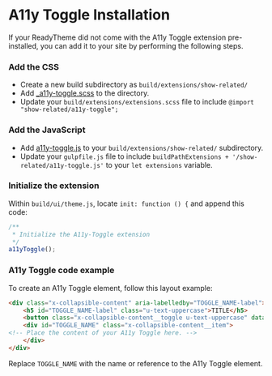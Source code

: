 # A11y Toggle Installation

If your ReadyTheme did not come with the A11y Toggle extension pre-installed, you can add it to your site by performing the following steps.


### Add the CSS
- Create a new build subdirectory as `build/extensions/show-related/`
- Add [_a11y-toggle.scss](_a11y-toggle.scss) to the directory.
- Update your `build/extensions/extensions.scss` file to include `@import "show-related/a11y-toggle";`


### Add the JavaScript
- Add [a11y-toggle.js](a11y-toggle.js) to your `build/extensions/show-related/` subdirectory.
- Update your `gulpfile.js` file to include `buildPathExtensions + '/show-related/a11y-toggle.js'` to your `let extensions` variable.


### Initialize the extension
Within `build/ui/theme.js`, locate `init: function () {` and append this code:

```javascript
/**
 * Initialize the A11y-Toggle extension
 */
a11yToggle();
```

### A11y Toggle code example
To create an A11y Toggle element, follow this layout example:
```html
<div class="x-collapsible-content" aria-labelledby="TOGGLE_NAME-label">
    <h5 id="TOGGLE_NAME-label" class="u-text-uppercase">TITLE</h5>
    <button class="x-collapsible-content__toggle u-text-uppercase" data-a11y-toggle="TOGGLE_NAME" type="button">TITLE <span class="u-icon-add" data-toggle="<" aria-hidden="true"></span></button>
    <div id="TOGGLE_NAME" class="x-collapsible-content__item">
<!-- Place the content of your A11y Toggle here. -->
    </div>
</div>
```
Replace `TOGGLE_NAME` with the name or reference to the A11y Toggle element.
